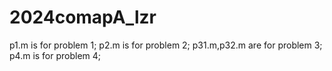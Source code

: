 # 2024comapA_lzr
p1.m is for problem 1;
p2.m is for problem 2;
p31.m,p32.m are for problem 3;
p4.m is for problem 4;
